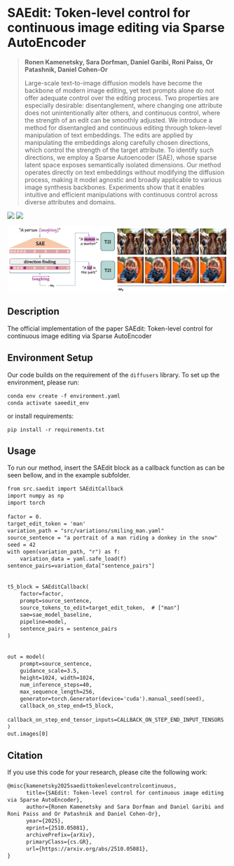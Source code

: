 # SAEdit: Token-level control for continuous image editing via Sparse AutoEncoder
> **Ronen Kamenetsky, Sara Dorfman, Daniel Garibi, Roni Paiss, Or Patashnik, Daniel Cohen-Or**
>
> Large-scale text-to-image diffusion models have become the backbone of modern image editing, yet text prompts alone do not offer adequate control over the editing process. Two properties are especially desirable: disentanglement, where changing one attribute does not unintentionally alter others, and continuous control, where the strength of an edit can be smoothly adjusted. We introduce a method for disentangled and continuous editing through token-level manipulation of text embeddings. The edits are applied by manipulating the embeddings along carefully chosen directions, which control the strength of the target attribute. To identify such directions, we employ a Sparse Autoencoder (SAE), whose sparse latent space exposes semantically isolated dimensions. Our method operates directly on text embeddings without modifying the diffusion process, making it model agnostic and broadly applicable to various image synthesis backbones. Experiments show that it enables intuitive and efficient manipulations with continuous control across diverse attributes and domains.

<a href="https://ronen94.github.io/SAEdit/"><img src="https://img.shields.io/static/v1?label=Project&message=Website&color=red" height=20.5></a> 
<a href="https://arxiv.org/abs/2510.05081"><img src="https://img.shields.io/badge/arXiv-ReNoise-b31b1b.svg" height=20.5></a>

<p align="center">
<img src="docs/teaser.jpg" width="800px"/>
</p>

## Description
The official implementation of the paper SAEdit: Token-level control for continuous image editing via Sparse AutoEncoder

## Environment Setup
Our code builds on the requirement of the `diffusers` library. To set up the environment, please run:
```
conda env create -f environment.yaml
conda activate saeedit_env
```
or install requirements:
```
pip install -r requirements.txt
```

## Usage
To run our method, insert the SAEdit block as a callback function as can be seen bellow, and in the example subfolder.
```
from src.saedit import SAEditCallback
import numpy as np
import torch

factor = 0.
target_edit_token = 'man'
variation_path = "src/variations/smiling_man.yaml"
source_sentence = "a portrait of a man riding a donkey in the snow"
seed = 42
with open(variation_path, "r") as f:
    variation_data = yaml.safe_load(f)
sentence_pairs=variation_data["sentence_pairs"]


t5_block = SAEditCallback(
    factor=factor,
    prompt=source_sentence,
    source_tokens_to_edit=target_edit_token,  # ["man"]
    sae=sae_model_baseline,
    pipeline=model,
    sentence_pairs = sentence_pairs
)


out = model(
    prompt=source_sentence,
    guidance_scale=3.5,
    height=1024, width=1024,
    num_inference_steps=40,
    max_sequence_length=256,
    generator=torch.Generator(device='cuda').manual_seed(seed),
    callback_on_step_end=t5_block,
    callback_on_step_end_tensor_inputs=CALLBACK_ON_STEP_END_INPUT_TENSORS
)
out.images[0]
```

## Citation
If you use this code for your research, please cite the following work: 
```
@misc{kamenetsky2025saedittokenlevelcontrolcontinuous,
      title={SAEdit: Token-level control for continuous image editing via Sparse AutoEncoder}, 
      author={Ronen Kamenetsky and Sara Dorfman and Daniel Garibi and Roni Paiss and Or Patashnik and Daniel Cohen-Or},
      year={2025},
      eprint={2510.05081},
      archivePrefix={arXiv},
      primaryClass={cs.GR},
      url={https://arxiv.org/abs/2510.05081}, 
}
```
